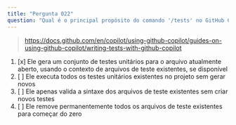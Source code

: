 ```yaml
---
title: "Pergunta 022"
question: "Qual é o principal propósito do comando '/tests' no GitHub Copilot?"
---
```


> https://docs.github.com/en/copilot/using-github-copilot/guides-on-using-github-copilot/writing-tests-with-github-copilot  
1. [x] Ele gera um conjunto de testes unitários para o arquivo atualmente aberto, usando o contexto de arquivos de teste existentes, se disponível  
1. [ ] Ele executa todos os testes unitários existentes no projeto sem gerar novos  
1. [ ] Ele apenas valida a sintaxe dos arquivos de teste existentes sem criar novos testes  
1. [ ] Ele remove permanentemente todos os arquivos de teste existentes para começar do zero  

